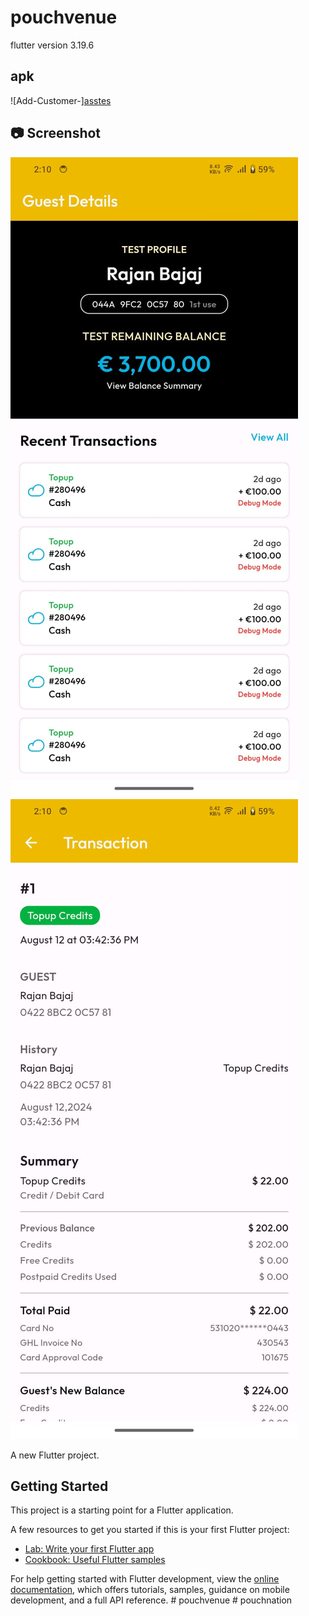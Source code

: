 # pouchvenue

flutter version 3.19.6

## apk

![Add-Customer-][asstes](app-release.apk)

## 📷 Screenshot

![Add-Customer-](venue1.jpg)
![Add-Customer-](venue2.jpg)

A new Flutter project.

## Getting Started

This project is a starting point for a Flutter application.

A few resources to get you started if this is your first Flutter project:

- [Lab: Write your first Flutter app](https://docs.flutter.dev/get-started/codelab)
- [Cookbook: Useful Flutter samples](https://docs.flutter.dev/cookbook)

For help getting started with Flutter development, view the
[online documentation](https://docs.flutter.dev/), which offers tutorials,
samples, guidance on mobile development, and a full API reference.
#   p o u c h v e n u e 
 
 #   p o u c h n a t i o n 
 
 
